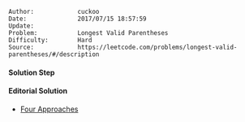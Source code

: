 
    Author:            cuckoo
    Date:              2017/07/15 18:57:59
    Update:            
    Problem:           Longest Valid Parentheses
    Difficulty:        Hard
    Source:            https://leetcode.com/problems/longest-valid-parentheses/#/description

#### Solution Step

#### Editorial Solution
 - [Four Approaches](https://leetcode.com/articles/longest-valid-parentheses/)
